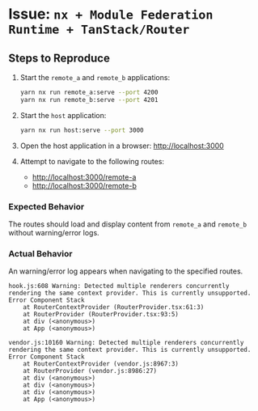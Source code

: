 # Issue: `nx + Module Federation Runtime + TanStack/Router`

## Steps to Reproduce

1. Start the `remote_a` and `remote_b` applications:

   ```bash
   yarn nx run remote_a:serve --port 4200
   yarn nx run remote_b:serve --port 4201
   ```

2. Start the `host` application:

   ```bash
   yarn nx run host:serve --port 3000
   ```

3. Open the host application in a browser:
   [http://localhost:3000](http://localhost:3000)

4. Attempt to navigate to the following routes:
   - [http://localhost:3000/remote-a](http://localhost:3000/remote-a)
   - [http://localhost:3000/remote-b](http://localhost:3000/remote-b)

### Expected Behavior

The routes should load and display content from `remote_a` and `remote_b` without warning/error logs.

### Actual Behavior

An warning/error log appears when navigating to the specified routes.

```
hook.js:608 Warning: Detected multiple renderers concurrently rendering the same context provider. This is currently unsupported. Error Component Stack
    at RouterContextProvider (RouterProvider.tsx:61:3)
    at RouterProvider (RouterProvider.tsx:93:5)
    at div (<anonymous>)
    at App (<anonymous>)
    
vendor.js:10160 Warning: Detected multiple renderers concurrently rendering the same context provider. This is currently unsupported. Error Component Stack
    at RouterContextProvider (vendor.js:8967:3)
    at RouterProvider (vendor.js:8986:27)
    at div (<anonymous>)
    at div (<anonymous>)
    at div (<anonymous>)
    at App (<anonymous>)
```

